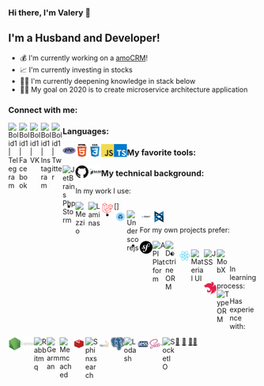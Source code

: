 ### Hi there, I'm Valery 👋

## I'm a Husband and Developer!

- 💰 I'm currently working on a [amoCRM][amoCRM-site]!
- 📈 I'm currently investing in stocks
- 👨‍🎓 I'm currently deepening knowledge in stack below
- 🏃‍♂️ My goal on 2020 is to create microservice architecture application

### Connect with me:

[<img align="left" alt="Bolid1 | Telegram" width="22px" src="https://cdn.jsdelivr.net/npm/simple-icons@v3/icons/telegram.svg" />][social-telegram]
[<img align="left" alt="Bolid1 | Facebook" width="22px" src="https://cdn.jsdelivr.net/npm/simple-icons@v3/icons/facebook.svg" />][social-facebook]
[<img align="left" alt="Bolid1 | VK" width="22px" src="https://cdn.jsdelivr.net/npm/simple-icons@v3/icons/vk.svg" />][social-vk]
[<img align="left" alt="Bolid1 | Instagram" width="22px" src="https://cdn.jsdelivr.net/npm/simple-icons@v3/icons/instagram.svg" />][social-instagram]
[<img align="left" alt="Bolid1 | Twitter" width="22px" src="https://cdn.jsdelivr.net/npm/simple-icons@v3/icons/twitter.svg" />][social-twitter]

### Languages:

[<img align="left" alt="PHP" width="26px" src="https://raw.githubusercontent.com/github/explore/ccc16358ac4530c6a69b1b80c7223cd2744dea83/topics/php/php.png" />][lang-php]
[<img align="left" alt="HTML5" width="26px" src="https://raw.githubusercontent.com/github/explore/80688e429a7d4ef2fca1e82350fe8e3517d3494d/topics/html/html.png" />][lang-html]
[<img align="left" alt="CSS3" width="26px" src="https://raw.githubusercontent.com/github/explore/80688e429a7d4ef2fca1e82350fe8e3517d3494d/topics/css/css.png" />][lang-css]
[<img align="left" alt="JavaScript" width="26px" src="https://raw.githubusercontent.com/github/explore/80688e429a7d4ef2fca1e82350fe8e3517d3494d/topics/javascript/javascript.png" />][lang-javascript]
[<img align="left" alt="TypeScript" width="26px" src="https://raw.githubusercontent.com/github/explore/80688e429a7d4ef2fca1e82350fe8e3517d3494d/topics/typescript/typescript.png" />][lang-typescript]

### My favorite tools:

[<img align="left" alt="JetBrains PhpStorm" width="26px" src="https://banner2.cleanpng.com/20180619/oju/kisspng-phpstorm-jetbrains-webstorm-php-5b28f2c008a9c0.9825465415294102400355.jpg"/>][tool-phpstorm]
[<img align="left" alt="GitHub" width="26px" src="https://raw.githubusercontent.com/github/explore/78df643247d429f6cc873026c0622819ad797942/topics/github/github.png" />][tool-github]
[<img align="left" alt="Bash" width="26px" src="https://raw.githubusercontent.com/github/explore/80688e429a7d4ef2fca1e82350fe8e3517d3494d/topics/bash/bash.png" />][tool-bash]

### My technical background:

In my work I use:

- [<img align="left" alt="Mezzio" width="26px" src="https://avatars2.githubusercontent.com/u/58085692?s=200&v=4" />][framework-mezzio]
  [<img align="left" alt="Laminas" width="26px" src="https://avatars2.githubusercontent.com/u/47865178?s=200&v=4" />][framework-laminas]
  [[<img align="left" alt="Eloquent ORM" width="26px" src="https://raw.githubusercontent.com/github/explore/56a826d05cf762b2b50ecbe7d492a839b04f3fbf/topics/laravel/laravel.png" />][library-eloquentorm]]
- [<img align="left" alt="Webpack" width="26px" src="https://raw.githubusercontent.com/github/explore/80688e429a7d4ef2fca1e82350fe8e3517d3494d/topics/webpack/webpack.png" />][library-webpack]
  [<img align="left" alt="Underscorejs" width="26px" src="https://raw.githubusercontent.com/jashkenas/underscore/master/docs/images/underscore.png" />][library-underscore]
  [<img align="left" alt="Jquery" width="26px" src="https://raw.githubusercontent.com/github/explore/80688e429a7d4ef2fca1e82350fe8e3517d3494d/topics/jquery/jquery.png" />][library-jquery]
  [<img align="left" alt="Backbonejs" width="26px" src="https://raw.githubusercontent.com/github/explore/80688e429a7d4ef2fca1e82350fe8e3517d3494d/topics/backbonejs/backbonejs.png" />][library-backbonejs]

For my own projects prefer:

- [<img align="left" alt="Symfony" width="26px" src="https://raw.githubusercontent.com/github/explore/80688e429a7d4ef2fca1e82350fe8e3517d3494d/topics/symfony/symfony.png" />][framework-symfony]
  [<img align="left" alt="API Platform" width="26px" src="https://raw.githubusercontent.com/api-platform/website/master/static/favicon-32x32.png" />][framework-api-platform]
  [<img align="left" alt="Doctrine ORM" width="26px" src="https://avatars0.githubusercontent.com/u/209254?s=200&v=4" />][library-doctrine-orm]
- [<img align="left" alt="Reactjs" width="26px" src="https://raw.githubusercontent.com/github/explore/80688e429a7d4ef2fca1e82350fe8e3517d3494d/topics/react/react.png" />][library-reactjs]
  [<img align="left" alt="Material UI" width="26px" src="https://avatars2.githubusercontent.com/u/33663932?s=200&v=4" />][material-ui]
  [<img align="left" alt="JSS" width="26px" src="https://avatars3.githubusercontent.com/u/9503099?s=200&v=4" />][jss]
  [<img align="left" alt="MobX" width="26px" src="https://avatars1.githubusercontent.com/u/17475736?s=200&v=4" />][mobx-js]

In learning process:
[<img align="left" alt="NestJS" width="26px" src="https://raw.githubusercontent.com/github/explore/37c71fdca4e12086faf8c7009793d2eb588c914e/topics/nestjs/nestjs.png" />][framework-nestjs]
[<img align="left" alt="TypeORM" width="26px" src="https://avatars0.githubusercontent.com/u/20165699?s=200&v=4"/>][library-type-orm]

Has experience with:

[<img align="left" alt="NodeJS" width="26px" src="https://raw.githubusercontent.com/github/explore/80688e429a7d4ef2fca1e82350fe8e3517d3494d/topics/nodejs/nodejs.png" />][framework-nodejs]
[<img align="left" alt="ExpressJS" width="26px" src="https://raw.githubusercontent.com/github/explore/80688e429a7d4ef2fca1e82350fe8e3517d3494d/topics/express/express.png" />][framework-express]
[<img align="left" alt="Rabbitmq" width="26px" src="https://avatars0.githubusercontent.com/u/96669?s=200&v=4" />][library-rabbitmq]
[<img align="left" alt="Gearman" width="26px" src="https://raw.githubusercontent.com/gearman/gearman.org/master/img/favicon.png" />][library-gearman]
[<img align="left" alt="Memcached" width="26px" src="https://avatars2.githubusercontent.com/u/41836?s=200&v=4" />][library-memcached]
[<img align="left" alt="Redis" width="26px" src="https://raw.githubusercontent.com/github/explore/80688e429a7d4ef2fca1e82350fe8e3517d3494d/topics/redis/redis.png" />][library-redis]
[<img align="left" alt="Sphinxsearch" width="26px" src="https://avatars2.githubusercontent.com/u/2364388?s=200&v=4" />][library-sphinxsearch]
[<img align="left" alt="Mysql" width="26px" src="https://raw.githubusercontent.com/github/explore/80688e429a7d4ef2fca1e82350fe8e3517d3494d/topics/mysql/mysql.png" />][library-mysql]
[<img align="left" alt="Postgresql" width="26px" src="https://raw.githubusercontent.com/github/explore/80688e429a7d4ef2fca1e82350fe8e3517d3494d/topics/postgresql/postgresql.png" />][library-postgresql]
[<img align="left" alt="Lodash" width="26px" src="https://avatars2.githubusercontent.com/u/2565403?s=200&v=4" />][library-lodash]
[<img align="left" alt="Less" width="26px" src="https://raw.githubusercontent.com/github/explore/80688e429a7d4ef2fca1e82350fe8e3517d3494d/topics/less/less.png" />][library-less]
[<img align="left" alt="Sass" width="26px" src="https://raw.githubusercontent.com/github/explore/80688e429a7d4ef2fca1e82350fe8e3517d3494d/topics/sass/sass.png" />][library-sass]
[<img align="left" alt="SocketIO" width="26px" src="https://avatars1.githubusercontent.com/u/10566080?s=200&v=4" />][socket.io]
[<span alt="Styled Components">💅</span>][styled-components]
[<span alt="Beanstalkd">🥜</span>][library-beanstalkd]
[<span alt="Supervisord">🦸‍♂️</span>][library-supervisord]



[amoCRM-site]: https://amoCRM.com
[social-twitter]: https://twitter.com/BolidTheFirst
[social-instagram]: https://www.instagram.com/b0lid1
[social-telegram]: http://t.me/Bolid1
[social-vk]: https://vk.com/bolid1
[social-facebook]: https://www.facebook.com/Bolid1akaGaD
[lang-php]: https://php.net
[lang-javascript]: https://developer.mozilla.org/en-US/docs/Web/JavaScript
[lang-typescript]: https://www.typescriptlang.org/
[lang-html]: https://developer.mozilla.org/en-US/docs/Web/HTML
[lang-css]: https://developer.mozilla.org/en-US/docs/Web/CSS
[framework-mezzio]: https://docs.mezzio.dev
[framework-laminas]: https://docs.laminas.dev/
[framework-symfony]: https://symfony.com/
[framework-api-platform]: https://api-platform.com
[framework-nodejs]: https://nodejs.org/
[framework-express]: https://expressjs.com
[framework-nestjs]: https://docs.nestjs.com/
[tool-phpstorm]: https://www.jetbrains.com/phpstorm
[tool-bash]: http://www.gnu.org/software/bash
[tool-github]: https://github.com
[library-eloquentorm]: https://laravel.com/docs/eloquent
[library-doctrine-orm]: https://www.doctrine-project.org
[library-gearman]: http://gearman.org
[library-rabbitmq]: https://www.rabbitmq.com
[library-beanstalkd]: https://beanstalkd.github.io
[library-sphinxsearch]: http://sphinxsearch.com
[library-memcached]: https://memcached.org
[library-redis]: https://redis.io
[library-mysql]: https://www.mysql.com
[library-postgresql]: https://www.postgresql.org
[library-reactjs]: http://reactjs.org
[library-webpack]: https://webpack.js.org
[library-backbonejs]: https://backbonejs.org
[library-jquery]: https://jquery.com
[library-underscore]: https://underscorejs.org
[library-lodash]: https://lodash.com
[library-less]: http://lesscss.org
[library-sass]: https://sass-scss.ru
[library-supervisord]: http://supervisord.org
[styled-components]: https://styled-components.com
[library-type-orm]: https://github.com/typeorm/typeorm
[material-ui]: https://material-ui.com
[jss]: https://cssinjs.org/
[mobx-js]: https://mobx.js.org
[socket.io]: https://socket.io
